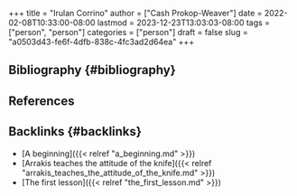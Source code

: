 +++
title = "Irulan Corrino"
author = ["Cash Prokop-Weaver"]
date = 2022-02-08T10:33:00-08:00
lastmod = 2023-12-23T13:03:03-08:00
tags = ["person", "person"]
categories = ["person"]
draft = false
slug = "a0503d43-fe6f-4dfb-838c-4fc3ad2d64ea"
+++

## Bibliography {#bibliography}

## References

<style>.csl-entry{text-indent: -1.5em; margin-left: 1.5em;}</style><div class="csl-bib-body">
</div>



## Backlinks {#backlinks}

-   [A beginning]({{< relref "a_beginning.md" >}})
-   [Arrakis teaches the attitude of the knife]({{< relref "arrakis_teaches_the_attitude_of_the_knife.md" >}})
-   [The first lesson]({{< relref "the_first_lesson.md" >}})

